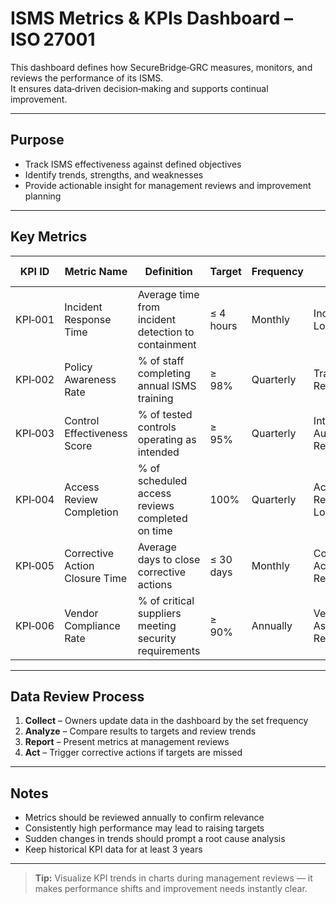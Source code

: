 #  ISMS Metrics & KPIs Dashboard – ISO 27001

This dashboard defines how SecureBridge‑GRC measures, monitors, and reviews the performance of its ISMS.  
It ensures data‑driven decision‑making and supports continual improvement.

---

## Purpose

- Track ISMS effectiveness against defined objectives  
- Identify trends, strengths, and weaknesses  
- Provide actionable insight for management reviews and improvement planning

---

##  Key Metrics

| KPI ID | Metric Name | Definition | Target | Frequency | Data Source | Owner |
|--------|-------------|------------|--------|-----------|-------------|-------|
| KPI‑001 | Incident Response Time | Average time from incident detection to containment | ≤ 4 hours | Monthly | Incident Log | SOC Lead |
| KPI‑002 | Policy Awareness Rate | % of staff completing annual ISMS training | ≥ 98% | Quarterly | Training Records | HR Manager |
| KPI‑003 | Control Effectiveness Score | % of tested controls operating as intended | ≥ 95% | Quarterly | Internal Audit Reports | GRC Lead |
| KPI‑004 | Access Review Completion | % of scheduled access reviews completed on time | 100% | Quarterly | Access Review Logs | IT Security Lead |
| KPI‑005 | Corrective Action Closure Time | Average days to close corrective actions | ≤ 30 days | Monthly | Corrective Actions Register | GRC Lead |
| KPI‑006 | Vendor Compliance Rate | % of critical suppliers meeting security requirements | ≥ 90% | Annually | Vendor Assessment Reports | Vendor Manager |

---

##  Data Review Process

1. **Collect** – Owners update data in the dashboard by the set frequency  
2. **Analyze** – Compare results to targets and review trends  
3. **Report** – Present metrics at management reviews  
4. **Act** – Trigger corrective actions if targets are missed

---

##  Notes

- Metrics should be reviewed annually to confirm relevance  
- Consistently high performance may lead to raising targets  
- Sudden changes in trends should prompt a root cause analysis  
- Keep historical KPI data for at least 3 years

---

> **Tip:** Visualize KPI trends in charts during management reviews — it makes performance shifts and improvement needs instantly clear.
